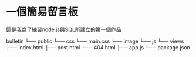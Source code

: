 一個簡易留言板
===
這是我為了練習node.js與SQL所建立的第一個作品

bulletin
└── public
    └── css
        └── main.css
    ├── image
    └── js
└── views
    ├── index.html
    ├── post.html
    └── 404.html
├── app.js
└── package.json
